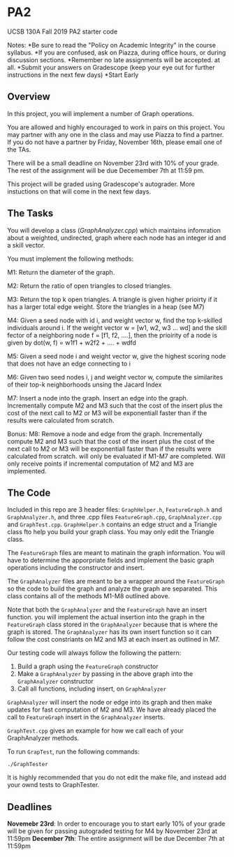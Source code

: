 # PA2
UCSB 130A Fall 2019 PA2 starter code

Notes: 
*Be sure to read the "Policy on Academic Integrity" in the course syllabus.
*If you are confused, ask on Piazza, during office hours, or during discussion sections.
*Remember no late assignments will be accepted. at all.
*Submit your answers on Gradescope (keep your eye out for further instructions in the next few days)
*Start Early

## Overview
In this project, you will implement a number of Graph operations. 

You are allowed and highly encouraged to work in pairs on this project. You may partner with any one in the class and may use Piazza to find a partner. If you do not have a partner by Friday, November 16th, please email one of the TAs.

There will be a small deadline on November 23rd with 10% of your grade. The rest of the assignment will be due Decemember 7th at 11:59 pm.

This project will be graded using Gradescope's autograder. More instuctions on that will come in the next few days. 

## The Tasks
You will develop a class (_GraphAnalyzer.cpp_) which maintains infomration about a weighted, undirected, graph where each node has an integer id and a skill vector.

You must implement the following methods:

M1: Return the diameter of the graph.

M2: Return the ratio of open triangles to closed triangles.

M3: Return the top k open triangles. A triangle is given higher prioirty if it has a larger total edge weight. Store the triangles in a heap (see M7)

M4: Given a seed node with id i, and weight vector w, find the top k-skilled individuals around i.
If the weight vector w = \[w1, w2, w3 ... wd] and the skill fector of a neighboring node f = \[f1, f2, ....\], then the prioirity of a node is given by dot(w, f) = w1f1 + w2f2 + .... + wdfd

M5: Given a seed node i and weight vector w, give the highest scoring node that does not have an edge connecting to i

M6: Given two seed nodes i, j and weight vector w, compute the similarites of their top-k neighborhoods unsing the Jacard Index

M7: Insert a node into the graph. Insert an edge into the graph. Incrementally compute M2 and M3 such that the cost of the insert plus the cost of the next call to M2 or M3 will be exponentiall faster than if the results were calculated from scratch.

Bonus:
M8: Remove a node  and edge from the graph. Incrementally compute M2 and M3 such that the cost of the insert plus the cost of the next call to M2 or M3 will be exponentiall faster than if the results were calculated from scratch. will only be evaluated if M1-M7 are completed. Will only receive points if incremental computation of M2 and M3 are implemented.

## The Code
Included in this repo are 3 header files: `GraphHelper.h`, `FeatureGraph.h` and `GraphAnalyzer.h`, and three .cpp files `FeatureGraph.cpp`, `GraphAnalyzer.cpp` and `GraphTest.cpp`. 
`GraphHelper.h` contains an edge struct and a Triangle class fto help you build your graph class. You may only edit the Triangle class.

The `FeatureGraph` files are meant to matinain the graph information.  You will have to determine the apporpriate fields and implement the basic graph operations including the constructor and insert.

The `GraphAnalyzer` files are meant to be a wrapper around the `FeatureGraph` so the code to build the graph and analyze the graph are separated. This class contains all of the methods M1-M8 outlined above. 

Note that both the `GraphAnalyzer` and the `FeatureGraph` have an insert function. you will implement the actual insertion into the graph in the `FeatureGraph` class stored in the `GraphAnalyzer` because that is where the graph is stored. The `GraphAnalyzer` has its own insert function so it can follow the cost constriants on M2 and M3 at each insert as outlined in M7. 

Our testing code will always follow the following the pattern:
1. Build a graph using the `FeatureGraph` constructor
2. Make a `GraphAnalyzer` by passing in the above graph into the `GraphAnalyzer` constructor
3. Call all functions, including insert, on `GraphAnalyzer`

`GraphAnalyzer` will insert the node or edge into its graph and then make updates for fast computation of M2 and M3. We have already placed the call to `FeatureGraph` insert in the `GraphAnalyzer` inserts.

`GraphTest.cpp` gives an example for how we call each of your GraphAnalyzer methods. 

To run `GrapTest`, run the following commands:
```make
./GraphTester
```
It is highly recommended that you do not edit the make file, and instead add your ownd tests to GraphTester.

## Deadlines
**Novemebr 23rd**: In order to encourage you to start early 10% of your grade will be given for passing autograded testing for M4 by November 23rd at 11:59pm
**December 7th**: The entire assignment will be due December 7th at 11:59pm
